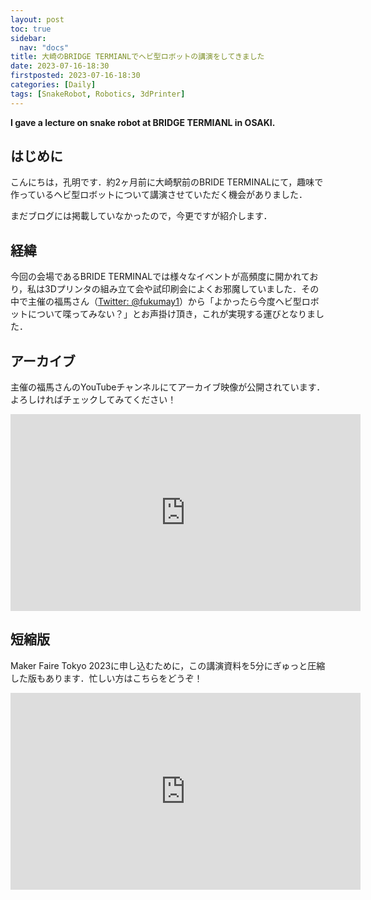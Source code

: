 ```yaml
---
layout: post
toc: true
sidebar:
  nav: "docs"
title: 大崎のBRIDGE TERMIANLでヘビ型ロボットの講演をしてきました
date: 2023-07-16-18:30
firstposted: 2023-07-16-18:30
categories: [Daily]
tags: [SnakeRobot, Robotics, 3dPrinter]
---
```


**I gave a lecture on snake robot at BRIDGE TERMIANL in OSAKI.**

## はじめに

こんにちは，孔明です．約2ヶ月前に大崎駅前のBRIDE TERMINALにて，趣味で作っているヘビ型ロボットについて講演させていただく機会がありました．

<!-- more -->

まだブログには掲載していなかったので，今更ですが紹介します．

## 経緯

今回の会場であるBRIDE TERMINALでは様々なイベントが高頻度に開かれており，私は3Dプリンタの組み立て会や試印刷会によくお邪魔していました．その中で主催の福馬さん（[Twitter: @fukumay1](https://twitter.com/fukumay1)）から「よかったら今度ヘビ型ロボットについて喋ってみない？」とお声掛け頂き，これが実現する運びとなりました．


## アーカイブ

主催の福馬さんのYouTubeチャンネルにてアーカイブ映像が公開されています．よろしければチェックしてみてください！

<iframe width="560" height="315" src="https://www.youtube.com/embed/6VCq5kFy-LE" title="YouTube video player" frameborder="0" allow="accelerometer; autoplay; clipboard-write; encrypted-media; gyroscope; picture-in-picture; web-share" allowfullscreen></iframe>

## 短縮版

Maker Faire Tokyo 2023に申し込むために，この講演資料を5分にぎゅっと圧縮した版もあります．忙しい方はこちらをどうぞ！

<iframe width="560" height="315" src="https://www.youtube.com/embed/nSGJDxLPG_U" title="YouTube video player" frameborder="0" allow="accelerometer; autoplay; clipboard-write; encrypted-media; gyroscope; picture-in-picture; web-share" allowfullscreen></iframe>